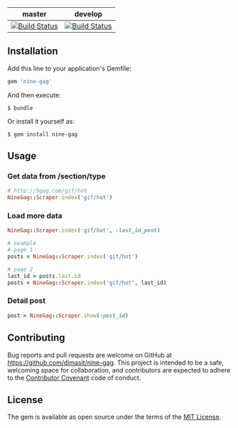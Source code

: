 | master | develop |
| ------ | ------- |
| [![Build Status](https://travis-ci.org/dimasjt/nine-gag.svg?branch=master)](https://travis-ci.org/dimasjt/nine-gag) | [![Build Status](https://travis-ci.org/dimasjt/nine-gag.svg?branch=develop)](https://travis-ci.org/dimasjt/nine-gag) |

## Installation

Add this line to your application's Gemfile:

```ruby
gem 'nine-gag'
```

And then execute:

    $ bundle

Or install it yourself as:

    $ gem install nine-gag

## Usage

### Get data from /section/type
```ruby
# http://9gag.com/gif/hot
NineGag::Scraper.index('gif/hot')
```

### Load more data
```ruby
NineGag::Scraper.index('gif/hot', :last_id_post)

# example
# page 1
posts = NineGag::Scraper.index('gif/hot')

# page 2
last_id = posts.last.id
posts = NineGag::Scraper.index('gif/hot', last_id)
```

### Detail post
```ruby
post = NineGag::Scraper.show(:post_id)
```

## Contributing

Bug reports and pull requests are welcome on GitHub at https://github.com/dimasjt/nine-gag. This project is intended to be a safe, welcoming space for collaboration, and contributors are expected to adhere to the [Contributor Covenant](http://contributor-covenant.org) code of conduct.


## License

The gem is available as open source under the terms of the [MIT License](http://opensource.org/licenses/MIT).


